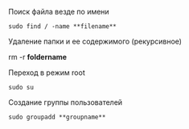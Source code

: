 Поиск файла везде по имени

	sudo find / -name **filename**

Удаление папки и ее содержимого (рекурсивное)

rm -r **foldername**

Переход в режим root

	sudo su
	
Создание группы пользователей

	sudo groupadd **groupname**

